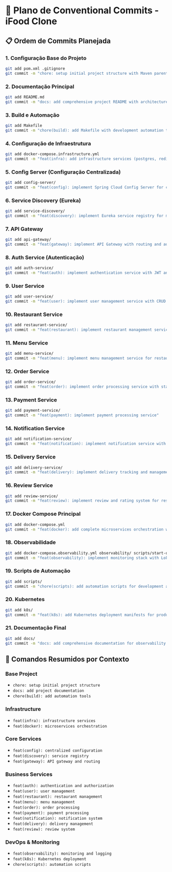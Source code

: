 # 🚀 Plano de Conventional Commits - iFood Clone

## 📋 Ordem de Commits Planejada

### 1. **Configuração Base do Projeto**

```bash
git add pom.xml .gitignore
git commit -m "chore: setup initial project structure with Maven parent POM and gitignore"
```

### 2. **Documentação Principal**

```bash
git add README.md
git commit -m "docs: add comprehensive project README with architecture overview"
```

### 3. **Build e Automação**

```bash
git add Makefile
git commit -m "chore(build): add Makefile with development automation tasks"
```

### 4. **Configuração de Infraestrutura**

```bash
git add docker-compose.infrastructure.yml
git commit -m "feat(infra): add infrastructure services (postgres, redis, kafka, mongodb)"
```

### 5. **Config Server (Configuração Centralizada)**

```bash
git add config-server/
git commit -m "feat(config): implement Spring Cloud Config Server for centralized configuration"
```

### 6. **Service Discovery (Eureka)**

```bash
git add service-discovery/
git commit -m "feat(discovery): implement Eureka service registry for microservices discovery"
```

### 7. **API Gateway**

```bash
git add api-gateway/
git commit -m "feat(gateway): implement API Gateway with routing and authentication filters"
```

### 8. **Auth Service (Autenticação)**

```bash
git add auth-service/
git commit -m "feat(auth): implement authentication service with JWT and development tokens"
```

### 9. **User Service**

```bash
git add user-service/
git commit -m "feat(user): implement user management service with CRUD operations"
```

### 10. **Restaurant Service**

```bash
git add restaurant-service/
git commit -m "feat(restaurant): implement restaurant management service"
```

### 11. **Menu Service**

```bash
git add menu-service/
git commit -m "feat(menu): implement menu management service for restaurants"
```

### 12. **Order Service**

```bash
git add order-service/
git commit -m "feat(order): implement order processing service with status management"
```

### 13. **Payment Service**

```bash
git add payment-service/
git commit -m "feat(payment): implement payment processing service"
```

### 14. **Notification Service**

```bash
git add notification-service/
git commit -m "feat(notification): implement notification service with MongoDB"
```

### 15. **Delivery Service**

```bash
git add delivery-service/
git commit -m "feat(delivery): implement delivery tracking and management service"
```

### 16. **Review Service**

```bash
git add review-service/
git commit -m "feat(review): implement review and rating system for restaurants"
```

### 17. **Docker Compose Principal**

```bash
git add docker-compose.yml
git commit -m "feat(docker): add complete microservices orchestration with Docker Compose"
```

### 18. **Observabilidade**

```bash
git add docker-compose.observability.yml observability/ scripts/start-observability.sh
git commit -m "feat(observability): implement monitoring stack with Loki, Promtail, Prometheus, and Grafana"
```

### 19. **Scripts de Automação**

```bash
git add scripts/
git commit -m "chore(scripts): add automation scripts for development and deployment"
```

### 20. **Kubernetes**

```bash
git add k8s/
git commit -m "feat(k8s): add Kubernetes deployment manifests for production"
```

### 21. **Documentação Final**

```bash
git add docs/
git commit -m "docs: add comprehensive documentation for observability and deployment"
```

## 🎯 Comandos Resumidos por Contexto

### Base Project

- `chore: setup initial project structure`
- `docs: add project documentation`  
- `chore(build): add automation tools`

### Infrastructure  

- `feat(infra): infrastructure services`
- `feat(docker): microservices orchestration`

### Core Services

- `feat(config): centralized configuration`
- `feat(discovery): service registry`
- `feat(gateway): API gateway and routing`

### Business Services

- `feat(auth): authentication and authorization`
- `feat(user): user management`
- `feat(restaurant): restaurant management`
- `feat(menu): menu management`
- `feat(order): order processing`
- `feat(payment): payment processing`
- `feat(notification): notification system`
- `feat(delivery): delivery management`
- `feat(review): review system`

### DevOps & Monitoring

- `feat(observability): monitoring and logging`
- `feat(k8s): Kubernetes deployment`
- `chore(scripts): automation scripts`
